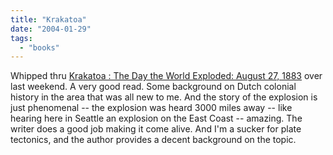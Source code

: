 ```yaml
---
title: "Krakatoa"
date: "2004-01-29"
tags: 
  - "books"
---
```


Whipped thru [Krakatoa : The Day the World Exploded: August 27, 1883](http://www.amazon.com/exec/obidos/ASIN/0066212855/qid=1075439196/sr=2-1/ref=sr_2_1/104-0807987-2027925 "Amazon.com: Books: Krakatoa : The Day the World Exploded: August 27, 1883") over last weekend. A very good read. Some background on Dutch colonial history in the area that was all new to me. And the story of the explosion is just phenomenal -- the explosion was heard 3000 miles away -- like hearing here in Seattle an explosion on the East Coast -- amazing. The writer does a good job making it come alive. And I'm a sucker for plate tectonics, and the author provides a decent background on the topic.
